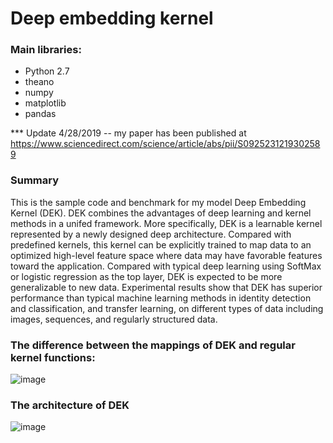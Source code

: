 # Deep embedding kernel

### Main libraries:
- Python 2.7
- theano
- numpy
- matplotlib
- pandas

*** Update 4/28/2019 -- my paper has been published at https://www.sciencedirect.com/science/article/abs/pii/S0925231219302589

### Summary

This is the sample code and benchmark for my model Deep Embedding Kernel (DEK). DEK combines the advantages of deep learning and kernel methods in a unifed framework. More specifically, DEK is a learnable kernel represented by a newly designed deep architecture. Compared with predefined kernels, this kernel can be explicitly trained to map data to an optimized high-level feature space where data may have favorable features toward the application. Compared with typical deep learning using SoftMax or
logistic regression as the top layer, DEK is expected to be more generalizable to new data. Experimental results show that DEK has superior performance than typical machine learning methods in identity detection and classification, and transfer learning, on different types of data including images, sequences, and regularly structured data.

### The difference between the mappings of DEK and regular kernel functions:

![image](https://user-images.githubusercontent.com/5643444/231931016-d7655ee6-2aeb-4bb3-a7fd-5221ce8023b6.png)

### The architecture of DEK
![image](https://user-images.githubusercontent.com/5643444/231931032-456b61a5-bc01-4b81-9610-a40b8e046fe5.png)


